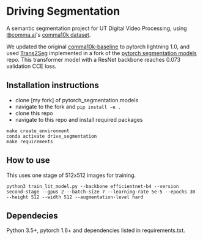 # Driving Segmentation

A semantic segmentation project for UT Digital Video Processing, using [@comma.ai](https://github.com/commaai)'s [comma10k dataset](https://github.com/commaai/comma10k).

We updated the original [comma10k-baseline](https://github.com/YassineYousfi/comma10k-baseline) to pytorch lightning 1.0, and used
[Trans2Seg](https://github.com/xieenze/Trans2Seg) implemented in a fork of the
[pytorch segmentation models](https://github.com/qubvel/segmentation_models.pytorch) repo.
This transformer model with a ResNet backbone reaches 0.073 validation CCE loss.

## Installation instructions
- clone [my fork] of pytorch_segmentation.models
- navigate to the fork and `pip install -e .`
- clone this repo
- navigate to this repo and install required packages
```
make create_environment
conda activate drive_segmentation
make requirements
```

## How to use
This uses one stage of 512x512 images for training.
```
python3 train_lit_model.py --backbone efficientnet-b4 --version second-stage --gpus 2 --batch-size 7 --learning-rate 5e-5 --epochs 30 --height 512 --width 512 --augmentation-level hard
```

## Dependecies
Python 3.5+, pytorch 1.6+ and dependencies listed in requirements.txt.
